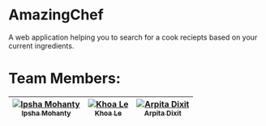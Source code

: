 # AmazingChef

A web application helping you to search for a cook reciepts based on your current ingredients.

# Team Members:
   | [![Ipsha Mohanty](https://avatars1.githubusercontent.com/u/22066710?v=4&s=400)<br /><sub>Ipsha Mohanty</sub>](https://github.com/ipsha1545)<br /> |  [![Khoa Le](https://avatars2.githubusercontent.com/u/21697893?v=3&s=400)<br /><sub>Khoa Le</sub>](https://github.com/khoale88)<br />| [![Arpita Dixit](https://avatars1.githubusercontent.com/u/21253852?v=4&s=400)<br /><sub>Arpita Dixit</sub>](https://github.com/ArpitaDixit)<br /> |
| :---: | :---: | :---: |